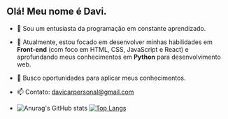 ## Olá! Meu nome é Davi.

- 👋 Sou um entusiasta da programação em constante aprendizado.
- 🌱 Atualmente, estou focado em desenvolver minhas habilidades em **Front-end** (com foco em HTML, CSS, JavaScript e React) e aprofundando meus conhecimentos em **Python** para desenvolvimento web.
- 🚀 Busco oportunidades para aplicar meus conhecimentos.
- 📫 Contato: davicarpersonal@gmail.com

- ![Anurag's GitHub stats](https://github-readme-stats.vercel.app/api?username=DaviCarvalhoAz&show_icons=true&theme=dracula) [![Top Langs](https://github-readme-stats.vercel.app/api/top-langs/?username=DaviCarvalhoAz)](https://github.com/anuraghazra/github-readme-stats)
